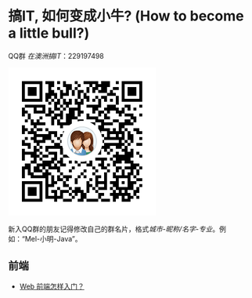 # 搞IT, 如何变成小牛? (How to become a little bull?)
QQ群 *在澳洲搞IT*：229197498

![alt text][qrcode]

[qrcode]:https://github.com/randomyao22/au-it-faq-for-chinese/blob/master/src/common/images/qrcode.png

新入QQ群的朋友记得修改自己的群名片，格式*城市-昵称/名字-专业*。例如：“Mel-小明-Java”。

## 前端

* [Web 前端怎样入门？](https://www.zhihu.com/question/32314049)
